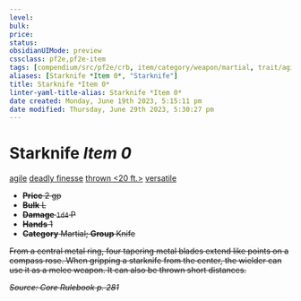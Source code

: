 ```yaml
---
level:
bulk:
price:
status:
obsidianUIMode: preview
cssclass: pf2e,pf2e-item
tags: [compendium/src/pf2e/crb, item/category/weapon/martial, trait/agile, trait/deadly-d6, trait/finesse, trait/thrown-20-ft, trait/versatile-s]
aliases: [Starknife *Item 0*, "Starknife"]
title: Starknife *Item 0*
linter-yaml-title-alias: Starknife *Item 0*
date created: Monday, June 19th 2023, 5:15:11 pm
date modified: Thursday, June 29th 2023, 5:30:27 pm
---
```


# Starknife *Item 0*

[agile](rules/traits/agile.md) [deadly <d6>](rules/traits/deadly.md) [finesse](rules/traits/finesse.md) [thrown <20 ft.>](rules/traits/thrown.md) [versatile <s>](rules/traits/versatile.md)  

- **Price** 2 gp
- **Bulk** L
- **Damage** `1d4` P
- **Hands** 1
- **Category** Martial; **Group** Knife

From a central metal ring, four tapering metal blades extend like points on a compass rose. When gripping a starknife from the center, the wielder can use it as a melee weapon. It can also be thrown short distances.

*Source: Core Rulebook p. 281*
